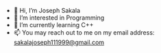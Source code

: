 - 👋 Hi, I’m Joseph Sakala
- 👀 I’m interested in Programming
- 🌱 I’m currently learning C++
- 📫 You may reach out to me on my email address: sakalajoseph111999@gmail.com
<!---
JosephSakala/JosephSakala is a ✨ special ✨ repository because its `README.md` (this file) appears on your GitHub profile.
You can click the Preview link to take a look at your changes.
--->
